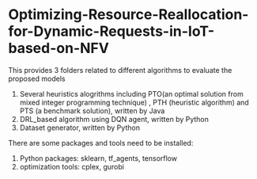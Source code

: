 # Optimizing-Resource-Reallocation-for-Dynamic-Requests-in-IoT-based-on-NFV
This provides 3 folders related to different algorithms to evaluate the proposed models

1. Several heuristics alogrithms including PTO(an optimal solution from mixed integer programming technique) , PTH (heuristic algorithm) and PTS (a benchmark solution), written by Java
2. DRL_based algorithm using DQN agent, written by Python
3. Dataset generator, written by Python

There are some packages and tools need to be installed:
1. Python packages: sklearn, tf_agents, tensorflow
2. optimization tools: cplex, gurobi
